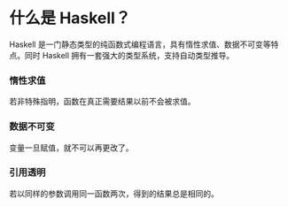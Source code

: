 # 什么是 Haskell？

Haskell 是一门静态类型的纯函数式编程语言，具有惰性求值、数据不可变等特点。同时 Haskell 拥有一套强大的类型系统，支持自动类型推导。

### 惰性求值

若非特殊指明，函数在真正需要结果以前不会被求值。

### 数据不可变

变量一旦赋值，就不可以再更改了。

### 引用透明

若以同样的参数调用同一函数两次，得到的结果总是相同的。
